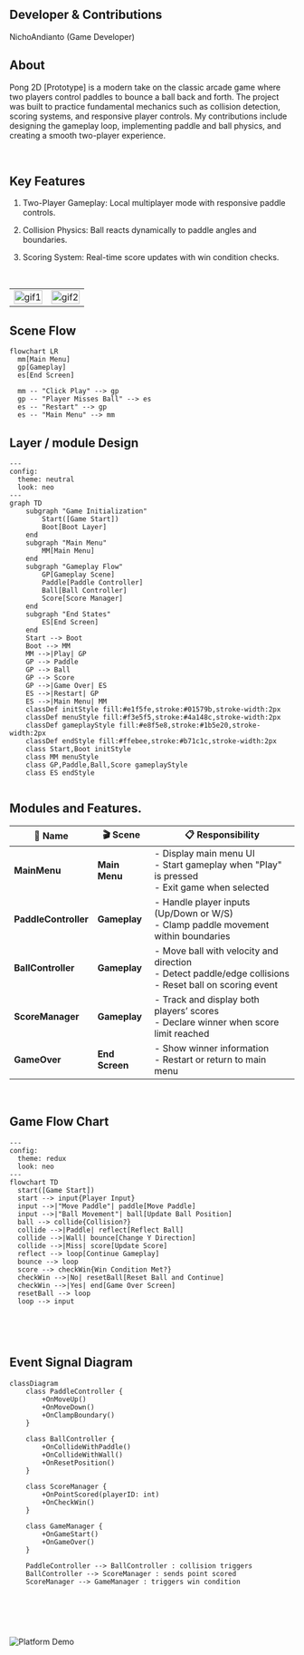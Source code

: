 ## Developer & Contributions

NichoAndianto (Game Developer)
  <br>

## About
Pong 2D [Prototype] is a modern take on the classic arcade game where two players control paddles to bounce a ball back and forth. The project was built to practice fundamental mechanics such as collision detection, scoring systems, and responsive player controls. My contributions include designing the gameplay loop, implementing paddle and ball physics, and creating a smooth two-player experience.

<br>

## Key Features

1. Two-Player Gameplay: Local multiplayer mode with responsive paddle controls.

2. Collision Physics: Ball reacts dynamically to paddle angles and boundaries.

3. Scoring System: Real-time score updates with win condition checks.

<br>

<table>
  <tr>
    <td align="left" width="50%">
      <img width="100%" alt="gif1" src="https://github.com/adxze/adxze/blob/main/0604(2).gif">
    </td>
    <td align="right" width="50%">
      <img width="100%" alt="gif2" src="https://github.com/adxze/adxze/blob/main/0604(3).gif">
    </td>
  </tr>
</table>

## Scene Flow 

```mermaid
flowchart LR
  mm[Main Menu]
  gp[Gameplay]
  es[End Screen]

  mm -- "Click Play" --> gp
  gp -- "Player Misses Ball" --> es
  es -- "Restart" --> gp
  es -- "Main Menu" --> mm

```
## Layer / module Design 

```mermaid
---
config:
  theme: neutral
  look: neo
---
graph TD
    subgraph "Game Initialization"
        Start([Game Start])
        Boot[Boot Layer]
    end
    subgraph "Main Menu"
        MM[Main Menu]
    end
    subgraph "Gameplay Flow"
        GP[Gameplay Scene]
        Paddle[Paddle Controller]
        Ball[Ball Controller]
        Score[Score Manager]
    end
    subgraph "End States"
        ES[End Screen]
    end
    Start --> Boot
    Boot --> MM
    MM -->|Play| GP
    GP --> Paddle
    GP --> Ball
    GP --> Score
    GP -->|Game Over| ES
    ES -->|Restart| GP
    ES -->|Main Menu| MM
    classDef initStyle fill:#e1f5fe,stroke:#01579b,stroke-width:2px
    classDef menuStyle fill:#f3e5f5,stroke:#4a148c,stroke-width:2px
    classDef gameplayStyle fill:#e8f5e8,stroke:#1b5e20,stroke-width:2px
    classDef endStyle fill:#ffebee,stroke:#b71c1c,stroke-width:2px
    class Start,Boot initStyle
    class MM menuStyle
    class GP,Paddle,Ball,Score gameplayStyle
    class ES endStyle


```


## Modules and Features.
| 📂 Name              | 🎬 Scene       | 📋 Responsibility                                                                                            |
| -------------------- | -------------- | ------------------------------------------------------------------------------------------------------------- |
| **MainMenu**         | **Main Menu**  | - Display main menu UI<br/>- Start gameplay when "Play" is pressed<br/>- Exit game when selected              |
| **PaddleController** | **Gameplay**   | - Handle player inputs (Up/Down or W/S)<br/>- Clamp paddle movement within boundaries                         |
| **BallController**   | **Gameplay**   | - Move ball with velocity and direction<br/>- Detect paddle/edge collisions<br/>- Reset ball on scoring event |
| **ScoreManager**     | **Gameplay**   | - Track and display both players’ scores<br/>- Declare winner when score limit reached                        |
| **GameOver**         | **End Screen** | - Show winner information<br/>- Restart or return to main menu                                                |


<br>


## Game Flow Chart


```mermaid
---
config:
  theme: redux
  look: neo
---
flowchart TD
  start([Game Start])
  start --> input{Player Input}
  input -->|"Move Paddle"| paddle[Move Paddle]
  input -->|"Ball Movement"| ball[Update Ball Position]
  ball --> collide{Collision?}
  collide -->|Paddle| reflect[Reflect Ball]
  collide -->|Wall| bounce[Change Y Direction]
  collide -->|Miss| score[Update Score]
  reflect --> loop[Continue Gameplay]
  bounce --> loop
  score --> checkWin{Win Condition Met?}
  checkWin -->|No| resetBall[Reset Ball and Continue]
  checkWin -->|Yes| end[Game Over Screen]
  resetBall --> loop
  loop --> input



```


<br>

## Event Signal Diagram


```mermaid
classDiagram
    class PaddleController {
        +OnMoveUp()
        +OnMoveDown()
        +OnClampBoundary()
    }

    class BallController {
        +OnCollideWithPaddle()
        +OnCollideWithWall()
        +OnResetPosition()
    }

    class ScoreManager {
        +OnPointScored(playerID: int)
        +OnCheckWin()
    }

    class GameManager {
        +OnGameStart()
        +OnGameOver()
    }

    PaddleController --> BallController : collision triggers
    BallController --> ScoreManager : sends point scored
    ScoreManager --> GameManager : triggers win condition



```


<br>




<br>




![Platform Demo](https://raw.githubusercontent.com/adxze/adxze/main/PlatfromSlide.png)

